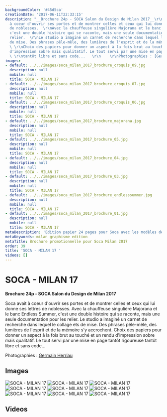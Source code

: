 ```yaml
---
backgroundColor: '#45d5ca'
creationDate: '2017-06-11T22:33:15'
description: "__Brochure 24p - SOCA Salon du Design de Milan 2017__\r\n\r\nSoca avait
  à coeur d'ouvrir ses portes et de montrer celles et ceux qui lui donne ses lettres
  de noblesses.  \r\nAvec la chauffeuse singulière Majorana et le banc Endless Summer,
  c'est une double histoire qui se raconte, mais une seule documentation pour les
  relier.  \r\nLe studio a imaginé un carnet de recherche dans lequel le collage ets
  de mise. Des phrases pêle-mêle, des lumières de l'esprit et de la mémoire s'y accrochent.
  \ \r\nChoix des papiers pour donner un aspect à la fois brut au touché et un rendu
  d'impression sobre mais qualitatif. Le tout servi par une mise en page tantôt rigoureuse
  \ \r\ntantôt libre et sans code...   \r\n    \r\nPhotographies : [Germain Herriau](http://www.germainherriau.com)"
images:
- default: ../../images/soca_milan_2017_brochure_croquis_09.jpg
  description: null
  mobile: null
  title: SOCA - MILAN 17
- default: ../../images/soca_milan_2017_brochure_croquis_07.jpg
  description: null
  mobile: null
  title: SOCA - MILAN 17
- default: ../../images/soca_milan_2017_brochure_croquis_06.jpg
  description: null
  mobile: null
  title: SOCA - MILAN 17
- default: ../../images/soca_milan_2017_brochure_majorana.jpg
  description: null
  mobile: null
  title: SOCA - MILAN 17
- default: ../../images/soca_milan_2017_brochure_05.jpg
  description: null
  mobile: null
  title: SOCA - MILAN 17
- default: ../../images/soca_milan_2017_brochure_04.jpg
  description: null
  mobile: null
  title: SOCA - MILAN 17
- default: ../../images/soca_milan_2017_brochure_03.jpg
  description: null
  mobile: null
  title: SOCA - MILAN 17
- default: ../../images/soca_milan_2017_brochure_endlesssummer.jpg
  description: null
  mobile: null
  title: SOCA - MILAN 17
- default: ../../images/soca_milan_2017_brochure_01.jpg
  description: null
  mobile: null
  title: SOCA - MILAN 17
metaDescription: 'Edition papier 24 pages pour Soca avec les modèles de Thierry d''Istria '
metaKeywords: milan graphisme edition
metaTitle: Brochure promotionnelle pour Soca Milan 2017
order: 39
title: 'SOCA - MILAN 17 '
videos: []
---
```


# SOCA - MILAN 17

__Brochure 24p - SOCA Salon du Design de Milan 2017__

Soca avait à coeur d'ouvrir ses portes et de montrer celles et ceux qui lui donne ses lettres de noblesses.
Avec la chauffeuse singulière Majorana et le banc Endless Summer, c'est une double histoire qui se raconte, mais une seule documentation pour les relier.
Le studio a imaginé un carnet de recherche dans lequel le collage ets de mise. Des phrases pêle-mêle, des lumières de l'esprit et de la mémoire s'y accrochent.
Choix des papiers pour donner un aspect à la fois brut au touché et un rendu d'impression sobre mais qualitatif. Le tout servi par une mise en page tantôt rigoureuse
tantôt libre et sans code...

Photographies : [Germain Herriau](http://www.germainherriau.com)

## Images

![SOCA - MILAN 17](../../images/soca_milan_2017_brochure_croquis_09.jpg)
![SOCA - MILAN 17](../../images/soca_milan_2017_brochure_croquis_07.jpg)
![SOCA - MILAN 17](../../images/soca_milan_2017_brochure_croquis_06.jpg)
![SOCA - MILAN 17](../../images/soca_milan_2017_brochure_majorana.jpg)
![SOCA - MILAN 17](../../images/soca_milan_2017_brochure_05.jpg)
![SOCA - MILAN 17](../../images/soca_milan_2017_brochure_04.jpg)
![SOCA - MILAN 17](../../images/soca_milan_2017_brochure_03.jpg)
![SOCA - MILAN 17](../../images/soca_milan_2017_brochure_endlesssummer.jpg)
![SOCA - MILAN 17](../../images/soca_milan_2017_brochure_01.jpg)

## Videos
